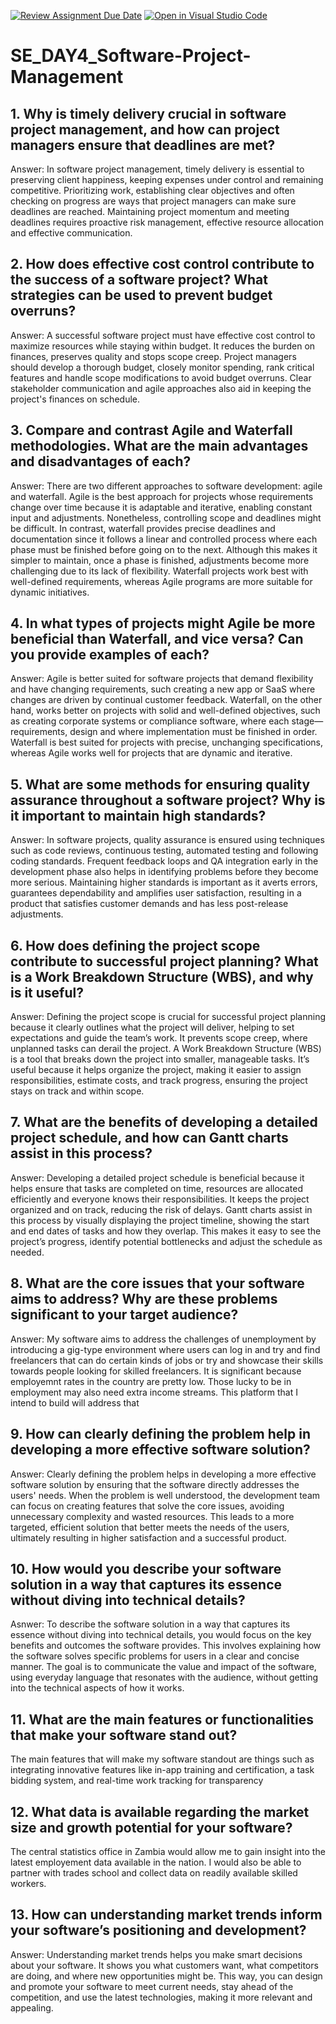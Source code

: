 [![Review Assignment Due Date](https://classroom.github.com/assets/deadline-readme-button-22041afd0340ce965d47ae6ef1cefeee28c7c493a6346c4f15d667ab976d596c.svg)](https://classroom.github.com/a/9pw6JKcu)
[![Open in Visual Studio Code](https://classroom.github.com/assets/open-in-vscode-2e0aaae1b6195c2367325f4f02e2d04e9abb55f0b24a779b69b11b9e10269abc.svg)](https://classroom.github.com/online_ide?assignment_repo_id=15676381&assignment_repo_type=AssignmentRepo)
# SE_DAY4_Software-Project-Management
## 1. Why is timely delivery crucial in software project management, and how can project managers ensure that deadlines are met?

Answer: In software project management, timely delivery is essential to preserving client happiness, keeping expenses under control and remaining competitive. Prioritizing work, establishing clear objectives and often checking on progress are ways that project managers can make sure deadlines are reached. Maintaining project momentum and meeting deadlines requires proactive risk management, effective resource allocation and effective communication.


## 2. How does effective cost control contribute to the success of a software project? What strategies can be used to prevent budget overruns?

Answer: A successful software project must have effective cost control to maximize resources while staying within budget. It reduces the burden on finances, preserves quality and stops scope creep. Project managers should develop a thorough budget, closely monitor spending, rank critical features and handle scope modifications to avoid budget overruns. Clear stakeholder communication and agile approaches also aid in keeping the project's finances on schedule.

## 3. Compare and contrast Agile and Waterfall methodologies. What are the main advantages and disadvantages of each?

Answer: There are two different approaches to software development: agile and waterfall. Agile is the best approach for projects whose requirements change over time because it is adaptable and iterative, enabling constant input and adjustments. Nonetheless, controlling scope and deadlines might be difficult. In contrast, waterfall provides precise deadlines and documentation since it follows a linear and controlled process where each phase must be finished before going on to the next. Although this makes it simpler to maintain, once a phase is finished, adjustments become more challenging due to its lack of flexibility. Waterfall projects work best with well-defined requirements, whereas Agile programs are more suitable for dynamic initiatives.

## 4. In what types of projects might Agile be more beneficial than Waterfall, and vice versa? Can you provide examples of each?

Answer: Agile is better suited for software projects that demand flexibility and have changing requirements, such creating a new app or SaaS where changes are driven by continual customer feedback. Waterfall, on the other hand, works better on projects with solid and well-defined objectives, such as creating corporate systems or compliance software, where each stage—requirements, design and where implementation must be finished in order. Waterfall is best suited for projects with precise, unchanging specifications, whereas Agile works well for projects that are dynamic and iterative.

## 5. What are some methods for ensuring quality assurance throughout a software project? Why is it important to maintain high standards?

Answer: In software projects, quality assurance is ensured using techniques such as code reviews, continuous testing, automated testing and following coding standards. Frequent feedback loops and QA integration early in the development phase also helps in identifying problems before they become more serious. Maintaining higher standards is important as it averts errors, guarantees dependability and amplifies user satisfaction, resulting in a product that satisfies customer demands and has less post-release adjustments.

## 6. How does defining the project scope contribute to successful project planning? What is a Work Breakdown Structure (WBS), and why is it useful?

Answer: Defining the project scope is crucial for successful project planning because it clearly outlines what the project will deliver, helping to set expectations and guide the team’s work. It prevents scope creep, where unplanned tasks can derail the project. A Work Breakdown Structure (WBS) is a tool that breaks down the project into smaller, manageable tasks. It’s useful because it helps organize the project, making it easier to assign responsibilities, estimate costs, and track progress, ensuring the project stays on track and within scope.

## 7. What are the benefits of developing a detailed project schedule, and how can Gantt charts assist in this process?

Answer: Developing a detailed project schedule is beneficial because it helps ensure that tasks are completed on time, resources are allocated efficiently and everyone knows their responsibilities. It keeps the project organized and on track, reducing the risk of delays. Gantt charts assist in this process by visually displaying the project timeline, showing the start and end dates of tasks and how they overlap. This makes it easy to see the project’s progress, identify potential bottlenecks and adjust the schedule as needed.

## 8. What are the core issues that your software aims to address? Why are these problems significant to your target audience?

Answer: My software aims to address the challenges of unemployment by introducing a gig-type environment where users can log in and try and find freelancers that can do certain kinds of jobs or try and showcase their skills towards people looking for skilled freelancers. It is significant because employemnt rates in the country are pretty low. Those lucky to be in employment may also need extra income streams. This platform that I intend to build will address that

## 9. How can clearly defining the problem help in developing a more effective software solution?

Answer: Clearly defining the problem helps in developing a more effective software solution by ensuring that the software directly addresses the users' needs. When the problem is well understood, the development team can focus on creating features that solve the core issues, avoiding unnecessary complexity and wasted resources. This leads to a more targeted, efficient solution that better meets the needs of the users, ultimately resulting in higher satisfaction and a successful product.

## 10. How would you describe your software solution in a way that captures its essence without diving into technical details?

Asnwer: To describe the software solution in a way that captures its essence without diving into technical details, you would focus on the key benefits and outcomes the software provides. This involves explaining how the software solves specific problems for users in a clear and concise manner. The goal is to communicate the value and impact of the software, using everyday language that resonates with the audience, without getting into the technical aspects of how it works​.

## 11. What are the main features or functionalities that make your software stand out?

The main features that will make my software standout are things such as integrating innovative features like in-app training and certification, a task bidding system, and real-time work tracking for transparency 

## 12. What data is available regarding the market size and growth potential for your software?

The central statistics office in Zambia would allow me to gain insight into the latest employement data available in the nation. I would also be able to partner with trades school and collect data on readily available skilled workers. 

## 13. How can understanding market trends inform your software’s positioning and development?

Answer: Understanding market trends helps you make smart decisions about your software. It shows you what customers want, what competitors are doing, and where new opportunities might be. This way, you can design and promote your software to meet current needs, stay ahead of the competition, and use the latest technologies, making it more relevant and appealing.
